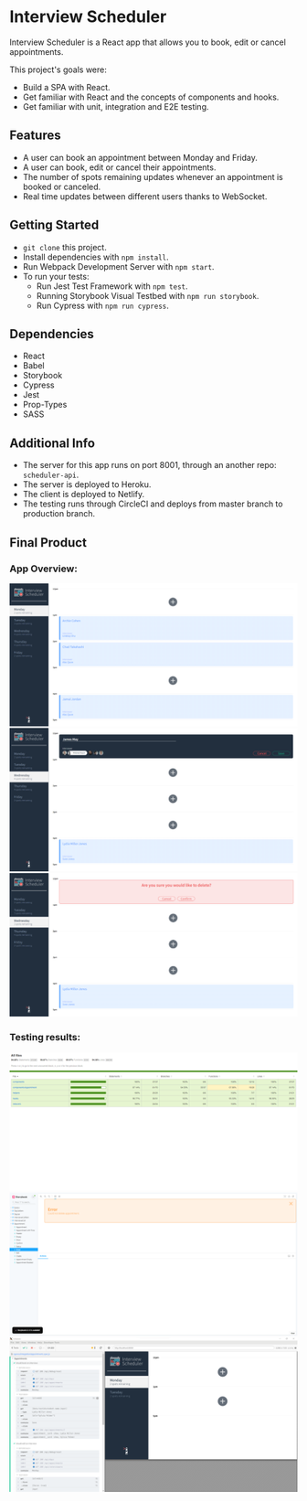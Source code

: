 # Interview Scheduler

Interview Scheduler is a React app that allows you to book, edit or cancel appointments.

This project's goals were:
- Build a SPA with React.
- Get familiar with React and the concepts of components and hooks.
- Get familiar with unit, integration and E2E testing.

## Features

- A user can book an appointment between Monday and Friday.
- A user can book, edit or cancel their appointments.
- The number of spots remaining updates whenever an appointment is booked or canceled.
- Real time updates between different users thanks to WebSocket.


## Getting Started

- `git clone` this project.
- Install dependencies with `npm install`.
- Run Webpack Development Server with `npm start`.
- To run your tests:
    - Run Jest Test Framework with `npm test`.
    - Running Storybook Visual Testbed with `npm run storybook`.
    - Run Cypress with `npm run cypress`.

## Dependencies

- React
- Babel
- Storybook
- Cypress
- Jest
- Prop-Types
- SASS

## Additional Info

- The server for this app runs on port 8001, through an another repo: `scheduler-api`.
- The server is deployed to Heroku.
- The client is deployed to Netlify.
- The testing runs through CircleCI and deploys from master branch to production branch.


## Final Product

### App Overview:

!["App overview"](https://github.com/Purpleknife/scheduler/blob/master/docs/app-overview.png?raw=true)
!["Create an appointment"](https://github.com/Purpleknife/scheduler/blob/master/docs/create-appointment.png?raw=true)
!["Delete an appointment"](https://github.com/Purpleknife/scheduler/blob/master/docs/delete-appointment.png?raw=true)

### Testing results:

!["Test coverage"](https://github.com/Purpleknife/scheduler/blob/master/docs/code-test-coverage.png?raw=true)
!["Storybook"](https://github.com/Purpleknife/scheduler/blob/master/docs/storybook-tests.png?raw=true)
!["Cypress"](https://github.com/Purpleknife/scheduler/blob/master/docs/cypress-tests.png?raw=true)
